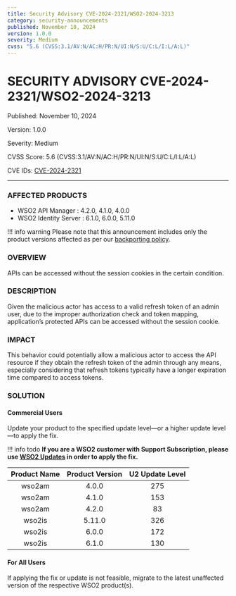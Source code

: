 ```yaml
---
title: Security Advisory CVE-2024-2321/WSO2-2024-3213
category: security-announcements
published: November 10, 2024
version: 1.0.0
severity: Medium
cvss: "5.6 (CVSS:3.1/AV:N/AC:H/PR:N/UI:N/S:U/C:L/I:L/A:L)"
---
```


# SECURITY ADVISORY CVE-2024-2321/WSO2-2024-3213

<p class="doc-info">Published: November 10, 2024</p>
<p class="doc-info">Version: 1.0.0</p>
<p class="doc-info">Severity: Medium</p>
<p class="doc-info">CVSS Score: 5.6 (CVSS:3.1/AV:N/AC:H/PR:N/UI:N/S:U/C:L/I:L/A:L)</p>
<p class="doc-info">CVE IDs: <a href="https://www.cve.org/CVERecord?id=CVE-2024-2321">CVE-2024-2321</a></p>

---

### AFFECTED PRODUCTS
* WSO2 API Manager : 4.2.0, 4.1.0, 4.0.0
* WSO2 Identity Server : 6.1.0, 6.0.0, 5.11.0

!!! info warning
    Please note that this announcement includes only the product versions affected as per our [backporting policy](https://security.docs.wso2.com/en/latest/security-processes/vulnerability-management-process/#backport-policy).


### OVERVIEW
APIs can be accessed without the session cookies in the certain condition.


### DESCRIPTION
Given the malicious actor has access to a valid refresh token of an admin user, due to the improper authorization check and token mapping, application’s protected APIs can be accessed without the session cookie.

### IMPACT
This behavior could potentially allow a malicious actor to access the API resource if they obtain the refresh token of the admin through any means, especially considering that refresh tokens typically have a longer expiration time compared to access tokens.


### SOLUTION

#### Commercial Users
Update your product to the specified update level—or a higher update level—to apply the fix.

!!! info todo
    **If you are a WSO2 customer with Support Subscription, please use [WSO2 Updates](https://wso2.com/updates/) in order to apply the fix.**

| Product Name | Product Version | U2 Update Level |
|:------------:|:---------------:|:---------------:|
| wso2am       | 4.0.0           | 275             |
| wso2am       | 4.1.0           | 153             |
| wso2am       | 4.2.0           | 83              |
| wso2is       | 5.11.0          | 326             |
| wso2is       | 6.0.0           | 172             |
| wso2is       | 6.1.0           | 130             |

#### For All Users
If applying the fix or update is not feasible, migrate to the latest unaffected version of the respective WSO2 product(s).
